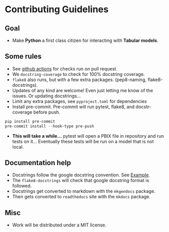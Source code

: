 # Contributing Guidelines

## Goal
- Make **Python** a first class citizen for interacting with **Tabular models**.

## Some rules
- See [github actions](https://github.com/Curts0/PyTabular/actions) for checks run on pull request.
- We `docstring-coverage` to check for 100% docstring coverage.
- `flake8` also runs, but with a few extra packages. (pep8-naming, flake8-docstrings).
- Updates of any kind are welcome! Even just letting me know of the issues. Or updating docstrings...
- Limit any extra packages, see `pyproject.toml` for dependencies
- Install pre-commit. Pre-commit will run pytest, flake8, and docstr-coverage before push.
```powershell
pip install pre-commit
pre-commit install --hook-type pre-push
```
- **This will take a while...** pytest will open a PBIX file in repository and run tests on it... Eventually these tests will be run on a model that is not local.

## Documentation help
- Docstrings follow the google docstring convention. See [Example](https://sphinxcontrib-napoleon.readthedocs.io/en/latest/example_google.html).
- The `flake8-docstrings` will check that google docstring format is followed.
- Docstrings get converted to markdown with the `mkgendocs` package.
- Then gets converted to `readthedocs` site with the `mkdocs` package.

## Misc
- Work will be distributed under a MIT license.